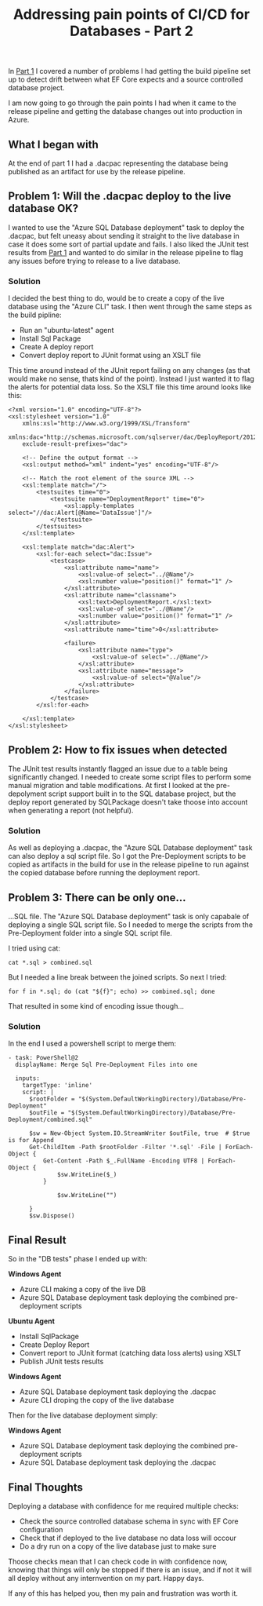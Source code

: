 ﻿---
layout: post
title: Addressing pain points of CI/CD for Databases - Part 2
--- 

In [Part 1](https://treefish.uk/addressing-pain-points-of-cicd-for-databases-part-1/) I covered a number of problems I had getting the build pipeline set up to detect drift between what EF Core expects and a source controlled database project. 

I am now going to go through the pain points I had when it came to the release pipeline and getting the database changes out into production in Azure.

## What I began with

At the end of part 1 I had a .dacpac representing the database being published as an artifact for use by the release pipeline. 

## Problem 1: Will the .dacpac deploy to the live database OK?

I wanted to use the "Azure SQL Database deployment" task to deploy the .dacpac, but felt uneasy about sending it straight to the live database in case it does some sort of partial update and fails. I also liked the JUnit test results from [Part 1](https://treefish.uk/addressing-pain-points-of-cicd-for-databases-part-1/) and wanted to do similar in the release pipeline to flag any issues before trying to release to a live database.

### Solution

I decided the best thing to do, would be to create a copy of the live database using the "Azure CLI" task. I then went through the same steps as the build pipline:

- Run an "ubuntu-latest" agent
- Install Sql Package
- Create A deploy report
- Convert deploy report to JUnit format using an XSLT file

This time around instead of the JUnit report failing on any changes (as that would make no sense, thats kind of the point). Instead I just wanted it to flag the alerts for potential data loss. So the XSLT file this time around looks like this:

```
<?xml version="1.0" encoding="UTF-8"?>
<xsl:stylesheet version="1.0"
    xmlns:xsl="http://www.w3.org/1999/XSL/Transform"
    xmlns:dac="http://schemas.microsoft.com/sqlserver/dac/DeployReport/2012/02"
    exclude-result-prefixes="dac">

	<!-- Define the output format -->
	<xsl:output method="xml" indent="yes" encoding="UTF-8"/>

	<!-- Match the root element of the source XML -->
	<xsl:template match="/">
		<testsuites time="0">
			<testsuite name="DeploymentReport" time="0">
				<xsl:apply-templates select="//dac:Alert[@Name='DataIssue']"/>
			</testsuite>
		</testsuites>
	</xsl:template>

	<xsl:template match="dac:Alert">
		<xsl:for-each select="dac:Issue">
			<testcase>
				<xsl:attribute name="name">
					<xsl:value-of select="../@Name"/>
					<xsl:number value="position()" format="1" />
				</xsl:attribute>
				<xsl:attribute name="classname">
					<xsl:text>DeploymentReport.</xsl:text>
					<xsl:value-of select="../@Name"/>
					<xsl:number value="position()" format="1" />
				</xsl:attribute>
				<xsl:attribute name="time">0</xsl:attribute>

				<failure>
					<xsl:attribute name="type">
						<xsl:value-of select="../@Name"/>
					</xsl:attribute>
					<xsl:attribute name="message">
						<xsl:value-of select="@Value"/>
					</xsl:attribute>
				</failure>
			</testcase>
		</xsl:for-each>

	</xsl:template>
</xsl:stylesheet>
```

## Problem 2: How to fix issues when detected

The JUnit test results instantly flagged an issue due to a table being significantly changed. I needed to create some script files to perform some manual migration and table modifications. At first I looked at the pre-depolyment script support built in to the SQL database project, but the deploy report generated by SQLPackage doesn't take thoose into account when generating a report (not helpful). 

### Solution

As well as deploying a .dacpac, the "Azure SQL Database deployment" task can also deploy a sql script file. So I got the Pre-Deployment scripts to be copied as artifacts in the build for use in the release pipeline to run against the copied database before running the deployment report.


## Problem 3: There can be only one...

...SQL file. The "Azure SQL Database deployment" task is only capabale of deploying a single SQL script file. So I needed to merge the scripts from the Pre-Deployment folder into a single SQL script file. 

I tried using cat:

```
cat *.sql > combined.sql
````

But I needed a line break between the joined scripts. So next I tried:

```
for f in *.sql; do (cat "${f}"; echo) >> combined.sql; done
```

That resulted in some kind of encoding issue though... 

### Solution

In the end I used a powershell script to merge them:

```
- task: PowerShell@2
  displayName: Merge Sql Pre-Deployment Files into one

  inputs:
    targetType: 'inline'
    script: |
      $rootFolder = "$(System.DefaultWorkingDirectory)/Database/Pre-Deployment"
      $outFile = "$(System.DefaultWorkingDirectory)/Database/Pre-Deployment/combined.sql"
      
      $sw = New-Object System.IO.StreamWriter $outFile, true  # $true is for Append
      Get-ChildItem -Path $rootFolder -Filter '*.sql' -File | ForEach-Object {
          Get-Content -Path $_.FullName -Encoding UTF8 | ForEach-Object {
              $sw.WriteLine($_)
          }
      
              $sw.WriteLine("")
      
      }
      $sw.Dispose()
```

## Final Result

So in the "DB tests" phase I ended up with:

**Windows Agent**
- Azure CLI making a copy of the live DB
- Azure SQL Database deployment task deploying the combined pre-deployment scripts

**Ubuntu Agent**
- Install SqlPackage
- Create Deploy Report
- Convert report to JUnit format (catching data loss alerts) using XSLT
- Publish JUnit tests results

**Windows Agent**
- Azure SQL Database deployment task deploying the .dacpac
- Azure CLI droping the copy of the live database

Then for the live database deployment simply:

**Windows Agent**
- Azure SQL Database deployment task deploying the combined pre-deployment scripts
- Azure SQL Database deployment task deploying the .dacpac

## Final Thoughts

Deploying a database with confidence for me required multiple checks:

- Check the source controlled database schema in sync with EF Core configuration
- Check that if deployed to the live database no data loss will occour
- Do a dry run on a copy of the live database just to make sure

Thoose checks mean that I can check code in with confidence now, knowing that things will only be stopped if there is an issue, and if not it will all deploy without any internvention on my part. Happy days.

If any of this has helped you, then my pain and frustration was worth it.